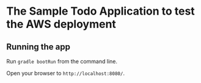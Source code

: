 # The Sample Todo Application to test the AWS deployment

## Running the app

Run ```gradle bootRun``` from the command line.

Open your browser to `http://localhost:8080/`.



